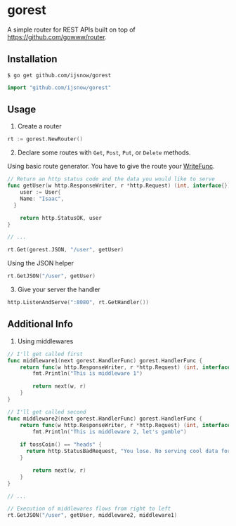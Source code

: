 # gorest
A simple router for REST APIs built on top of https://github.com/gowww/router.

## Installation

```
$ go get github.com/ijsnow/gorest
```

```go
import "github.com/ijsnow/gorest"
```

## Usage

1. Create a router

```go
rt := gorest.NewRouter()
```

2. Declare some routes with `Get`, `Post`, `Put`, or `Delete` methods.

Using basic route generator. You have to give the route your [WriteFunc](https://github.com/ijsnow/gorest/blob/master/write.go#L10).

```go
// Return an http status code and the data you would like to serve
func getUser(w http.ResponseWriter, r *http.Request) (int, interface{}) {
	user := User{
    Name: "Isaac",
  }

	return http.StatusOK, user
}

// ...

rt.Get(gorest.JSON, "/user", getUser)
```

Using the JSON helper
```go
rt.GetJSON("/user", getUser)
```

3. Give your server the handler

```go
http.ListenAndServe(":8080", rt.GetHandler())
```

## Additional Info

1. Using middlewares

```go
// I'll get called first
func middleware1(next gorest.HandlerFunc) gorest.HandlerFunc {
	return func(w http.ResponseWriter, r *http.Request) (int, interface{}) {
		fmt.Println("This is middleware 1")

		return next(w, r)
	}
}

// I'll get called second
func middleware2(next gorest.HandlerFunc) gorest.HandlerFunc {
	return func(w http.ResponseWriter, r *http.Request) (int, interface{}) {
		fmt.Println("This is middleware 2, let's gamble")
    
    if tossCoin() == "heads" {
      return http.StatusBadRequest, "You lose. No serving cool data for you."
    }

		return next(w, r)
	}
}

// ...

// Execution of middlewares flows from right to left
rt.GetJSON("/user", getUser, middleware2, middleware1)
```

